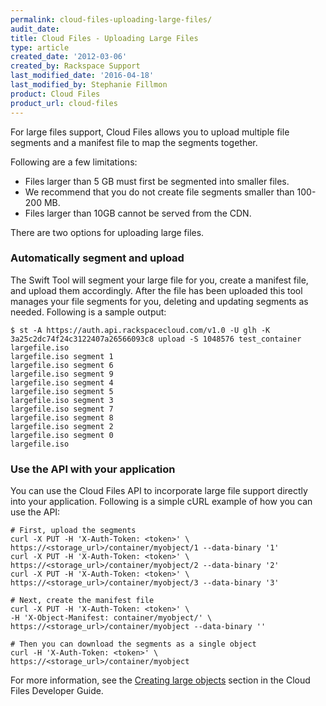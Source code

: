```yaml
---
permalink: cloud-files-uploading-large-files/
audit_date:
title: Cloud Files - Uploading Large Files
type: article
created_date: '2012-03-06'
created_by: Rackspace Support
last_modified_date: '2016-04-18'
last_modified_by: Stephanie Fillmon
product: Cloud Files
product_url: cloud-files
---
```


For large files support, Cloud Files allows you to upload multiple file
segments and a manifest file to map the segments together.

Following are a few limitations:

-   Files larger than 5 GB must first be segmented into smaller files.
-   We recommend that you do not create file segments smaller than
    100-200 MB.
-   Files larger than 10GB cannot be served from the CDN.

There are two options for uploading large files.

### Automatically segment and upload

The Swift Tool will segment your large file for you, create a manifest
file, and upload them accordingly. After the file has been uploaded
this tool manages your file segments for you, deleting and updating
segments as needed. Following is a sample output:

    $ st -A https://auth.api.rackspacecloud.com/v1.0 -U glh -K 3a25c2dc74f24c3122407a26566093c8 upload -S 1048576 test_container largefile.iso
    largefile.iso segment 1
    largefile.iso segment 6
    largefile.iso segment 9
    largefile.iso segment 4
    largefile.iso segment 5
    largefile.iso segment 3
    largefile.iso segment 7
    largefile.iso segment 8
    largefile.iso segment 2
    largefile.iso segment 0
    largefile.iso

### Use the API with your application

You can use the Cloud Files API to incorporate large file support
directly into your application. Following is a simple cURL example of how you
can use the API:

    # First, upload the segments
    curl -X PUT -H 'X-Auth-Token: <token>' \     https://<storage_url>/container/myobject/1 --data-binary '1'
    curl -X PUT -H 'X-Auth-Token: <token>' \     https://<storage_url>/container/myobject/2 --data-binary '2'
    curl -X PUT -H 'X-Auth-Token: <token>' \     https://<storage_url>/container/myobject/3 --data-binary '3'

    # Next, create the manifest file
    curl -X PUT -H 'X-Auth-Token: <token>' \
    -H 'X-Object-Manifest: container/myobject/' \     https://<storage_url>/container/myobject --data-binary ''

    # Then you can download the segments as a single object
    curl -H 'X-Auth-Token: <token>' \
    https://<storage_url>/container/myobject

For more information, see the [Creating large objects](https://docs.rackspace.com/docs/cloud-files/v1/developer-guide/#creating-large-objects) section in the Cloud Files Developer Guide.
